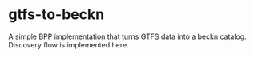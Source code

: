 # gtfs-to-beckn
A simple BPP implementation that turns GTFS data into a beckn catalog. Discovery flow is implemented here.
